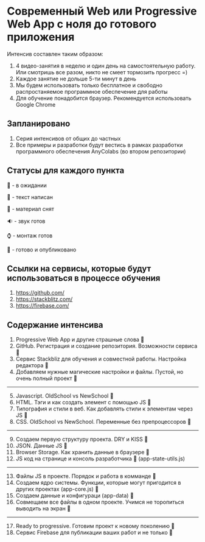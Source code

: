# Современный Web или Progressive Web App с ноля до готового приложения 

Интенсив составлен таким образом:
1. 4 видео-занятия в неделю и один день на самостоятельную работу. Или смотришь все разом, никто не смеет тормозить прогресс =)
2. Каждое занятие не дольше 5-ти минут в день
3. Мы будем использовать только бесплатное и свободно распростаняемое программное обеспечение для работы
4. Для обучение понадобится браузер. Рекомендуется использовать Google Chrome

## Запланировано
1. Серия интенсивов от общих до частных
2. Все примеры и разработки будут вестись в рамках разработки программного обеспечения AnyColabs (во втором репозитории)

## Статусы для каждого пункта

:tomato: - в ожидании 

:pencil: - текст написан

:movie_camera: - материал снят 

:sound: - звук готов

:watch: - монтаж готов

:green_apple: - готово и опубликовано

## Ссылки на сервисы, которые будут использоваться в процессе обучения
1. https://github.com/
2. https://stackblitz.com/
3. https://firebase.com/

## Содержание интенсива
1. Progressive Web App и другие страшные слова :pencil:
2. GitHub. Регистрация и создание репозитория. Возможности сервиса :tomato:
3. Сервис Stackbliz для обучения и совместной работы. Настройка редактора :pencil:
4. Добавляем нужные магические настройки и файлы. Пустой, но очень полный проект :tomato:
***
5. Javascript. OldSchool vs NewSchool :tomato:
6. HTML. Тэги и как создать элемент с помощью JS :tomato:
7. Типография и стили в веб. Как добавлять стили к элементам через JS :tomato:
8. CSS. OldSchool vs NewSchool. Переменные без препроцессоров  :tomato:
***
9. Создаем первую структуру проекта. DRY и KISS :tomato:
10. JSON. Данные JS :tomato:
11. Browser Storage. Как хранить данные в браузере :tomato:
12. JS код на странице и консоль разработчика :tomato: (app-state-utils.js)
***
13. Файлы JS в проекте. Порядок и работа в комманде :tomato:
14. Создаем ядро системы. Функции, которые могут пригодится в других проектах (app-core.js) :tomato:
15. Создаем данные и конфигураци (app-data) :tomato:
16. Совмещаем все файлы в одном проекте. Учимся не торопиться выводить на экран :tomato:
***
17. Ready to progressive. Готовим проект к новому поколению :tomato:
18. Сервис Firebase для публикации ваших работ и не только  :tomato:









